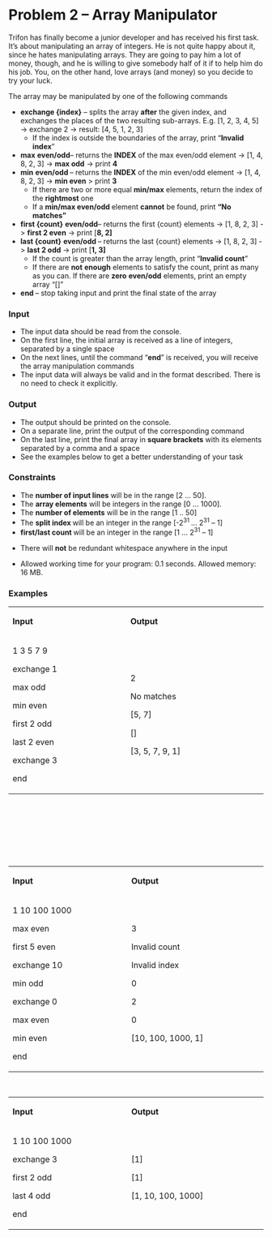 <h1>Problem 2 &ndash; Array Manipulator</h1>
<p>Trifon has finally become a junior developer and has received his first task. It&rsquo;s about manipulating an array of integers. He is not quite happy about it, since he hates manipulating arrays. They are going to pay him a lot of money, though, and he is willing to give somebody half of it if to help him do his job. You, on the other hand, love arrays (and money) so you decide to try your luck.</p>
<p>The array may be manipulated by one of the following commands</p>
<ul>
<li><strong>exchange {index}</strong> &ndash; splits the array <strong>after</strong> the given index, and exchanges the places of the two resulting sub-arrays. E.g. [1, 2, 3, 4, 5] -&gt; exchange 2 -&gt; result: [4, 5, 1, 2, 3]
<ul>
<li>If the index is outside the boundaries of the array, print &ldquo;<strong>Invalid index</strong>&rdquo;</li>
</ul>
</li>
<li><strong>max</strong> <strong>even/odd</strong>&ndash; returns the <strong>INDEX</strong> of the max even/odd element -&gt; [1, 4, 8, 2, 3] -&gt; <strong>max odd</strong> -&gt; print <strong>4</strong></li>
<li><strong>min</strong> <strong>even/odd </strong>&ndash; returns the <strong>INDEX</strong> of the min even/odd element -&gt; [1, 4, 8, 2, 3] -&gt; <strong>min even</strong> &gt; print <strong>3</strong>
<ul>
<li>If there are two or more equal <strong>min/max</strong> elements, return the index of the <strong>rightmost</strong> one</li>
<li>If a <strong>min/max even/odd </strong>element <strong>cannot</strong> be found, print <strong>&ldquo;No matches&rdquo;</strong></li>
</ul>
</li>
<li><strong>first {count}</strong> <strong>even/odd</strong>&ndash; returns the first {count} elements -&gt; [1, 8, 2, 3] -&gt; <strong>first 2 even</strong> -&gt; print [<strong>8, 2]</strong></li>
<li><strong>last {count}</strong> <strong>even/odd </strong>&ndash; returns the last {count} elements -&gt; [1, 8, 2, 3] -&gt; <strong>last 2 odd</strong> -&gt; print [<strong>1, 3]</strong>
<ul>
<li>If the count is greater than the array length, print &ldquo;<strong>Invalid count</strong>&rdquo;</li>
<li>If there are <strong>not</strong> <strong>enough</strong> elements to satisfy the count, print as many as you can. If there are <strong>zero</strong> <strong>even/odd</strong> elements, print an empty array &ldquo;[]&rdquo;</li>
</ul>
</li>
<li><strong>end </strong>&ndash; stop taking input and print the final state of the array</li>
</ul>
<h3>Input</h3>
<ul>
<li>The input data should be read from the console.</li>
<li>On the first line, the initial array is received as a line of integers, separated by a single space</li>
<li>On the next lines, until the command &ldquo;<strong>end</strong>&rdquo; is received, you will receive the array manipulation commands</li>
<li>The input data will always be valid and in the format described. There is no need to check it explicitly.</li>
</ul>
<h3>Output</h3>
<ul>
<li>The output should be printed on the console.</li>
<li>On a separate line, print the output of the corresponding command</li>
<li>On the last line, print the final array in <strong>square brackets</strong> with its elements separated by a comma and a space</li>
<li>See the examples below to get a better understanding of your task</li>
</ul>
<h3>Constraints</h3>
<ul>
<li>The <strong>number of input lines</strong> will be in the range [2 &hellip; 50].</li>
<li>The <strong>array elements</strong> will be integers in the range [0 &hellip; 1000].</li>
<li>The <strong>number of elements</strong> will be in the range [1 .. 50]</li>
<li>The <strong>split index </strong>will be an integer in the range [-2<sup>31 </sup>&hellip; 2<sup>31</sup> &ndash; 1]</li>
<li><strong>first/last count </strong>will be an integer in the range [1 &hellip; 2<sup>31</sup> &ndash; 1]</li>
</ul>
<ul>
<li>There will <strong>not</strong> be redundant whitespace anywhere in the input</li>
</ul>
<ul>
<li>Allowed working time for your program: 0.1 seconds. Allowed memory: 16 MB.</li>
</ul>
<h3>Examples</h3>
<table width="0">
<tbody>
<tr>
<td width="305">
<p><strong>Input</strong></p>
</td>
<td width="372">
<p><strong>Output</strong></p>
</td>
</tr>
<tr>
<td width="305">
<p>1 3 5 7 9</p>
<p>exchange 1</p>
<p>max odd</p>
<p>min even</p>
<p>first 2 odd</p>
<p>last 2 even</p>
<p>exchange 3</p>
<p>end</p>
</td>
<td width="372">
<p>2</p>
<p>No matches</p>
<p>[5, 7]</p>
<p>[]</p>
<p>[3, 5, 7, 9, 1]</p>
</td>
</tr>
</tbody>
</table>
<p>&nbsp;</p>
<p>&nbsp;</p>
<p>&nbsp;</p>
<p>&nbsp;</p>
<table width="0">
<tbody>
<tr>
<td width="305">
<p><strong>Input</strong></p>
</td>
<td width="372">
<p><strong>Output</strong></p>
</td>
</tr>
<tr>
<td width="305">
<p>1 10 100 1000</p>
<p>max even</p>
<p>first 5 even</p>
<p>exchange 10</p>
<p>min odd</p>
<p>exchange 0</p>
<p>max even</p>
<p>min even</p>
<p>end</p>
</td>
<td width="372">
<p>3</p>
<p>Invalid count</p>
<p>Invalid index</p>
<p>0</p>
<p>2</p>
<p>0</p>
<p>[10, 100, 1000, 1]</p>
</td>
</tr>
</tbody>
</table>
<p>&nbsp;</p>
<table width="0">
<tbody>
<tr>
<td width="305">
<p><strong>Input</strong></p>
</td>
<td width="372">
<p><strong>Output</strong></p>
</td>
</tr>
<tr>
<td width="305">
<p>1 10 100 1000</p>
<p>exchange 3</p>
<p>first 2 odd</p>
<p>last 4 odd</p>
<p>end</p>
</td>
<td width="372">
<p>[1]</p>
<p>[1]</p>
<p>[1, 10, 100, 1000]</p>
</td>
</tr>
</tbody>
</table>
<p>&nbsp;</p>